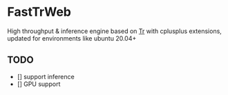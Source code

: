 # FastTrWeb

High throughput & inference engine based on [Tr](https://github.com/myhub/tr) with cplusplus extensions, updated for environments like ubuntu 20.04+

## TODO
+ [] support inference
+ [] GPU support
